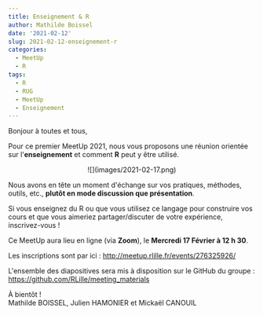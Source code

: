 ```yaml
---
title: Enseignement & R
author: Mathilde Boissel
date: '2021-02-12'
slug: 2021-02-12-enseignement-r
categories:
  - MeetUp
  - R
tags:
  - R
  - RUG
  - MeetUp
  - Enseignement
---
```


Bonjour à toutes et tous,

Pour ce premier MeetUp 2021, nous vous proposons une réunion orientée sur l'**enseignement** et comment **R** peut y être utilisé. 

<center>
![](images/2021-02-17.png)
</center>

Nous avons en tête un moment d'échange sur vos pratiques, méthodes, outils, etc., **plutôt en mode discussion que présentation**. 

Si vous enseignez du R ou que vous utilisez ce langage pour construire vos cours et que vous aimeriez partager/discuter de votre expérience, inscrivez-vous !

Ce MeetUp aura lieu en ligne (via **Zoom**), le **Mercredi 17 Février à 12 h 30**.

Les inscriptions sont par ici : http://meetup.rlille.fr/events/276325926/

L'ensemble des diapositives sera mis à disposition sur le GitHub du groupe : https://github.com/RLille/meeting_materials

À bientôt !  
Mathilde BOISSEL, Julien HAMONIER et Mickaël CANOUIL
